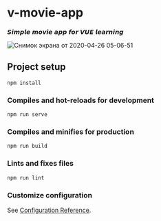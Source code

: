# v-movie-app
𝙎𝙞𝙢𝙥𝙡𝙚 𝙢𝙤𝙫𝙞𝙚 𝙖𝙥𝙥 𝙛𝙤𝙧 𝙑𝙐𝙀 𝙡𝙚𝙖𝙧𝙣𝙞𝙣𝙜

![Снимок экрана от 2020-04-26 05-06-51](https://user-images.githubusercontent.com/56195913/93720464-cf00fe80-fb91-11ea-9432-af5c086faca0.png)

## Project setup
```
npm install
```

### Compiles and hot-reloads for development
```
npm run serve
```

### Compiles and minifies for production
```
npm run build
```

### Lints and fixes files
```
npm run lint
```

### Customize configuration
See [Configuration Reference](https://cli.vuejs.org/config/).
